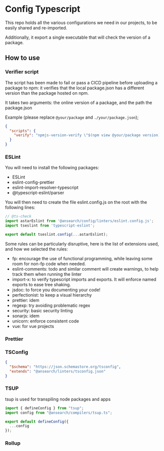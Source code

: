 # Config Typescript

This repo holds all the various configurations we need in our projects, to be easily shared and re-imported.

Additionally, it export a single executable that will check the version of a package.

## How to use

### Verifier script

The script has been made to fail or pass a CICD pipeline before uploading a package to npm: it verifies that the local package.json has a different version than the package hosted on npm.

It takes two arguments: the online version of a package, and the path the package.json

Example (please replace `@your/package` and `./your/package.json`);

```json filename="package.json"
{
  "scripts": {
    "verify": "npmjs-version-verify \"$(npm view @your/package version)\" ./your/package.json"
  }
}
```

### ESLint

You will need to install the following packages:

- ESLint
- eslint-config-prettier
- eslint-import-resolver-typescript
- @typescript-eslint/parser

You will then need to create the file eslint.config.js on the root with the following lines:

```javascript
// @ts-check
import astarEslint from '@ansearch/config/linters/eslint.config.js';
import tseslint from 'typescript-eslint';

export default tseslint.config(...astarEslint);
```

Some rules can be particularly disruptive, here is the list of extensions used, and how we selected the rules:

- fp: encourage the use of functional programming, while leaving some room for non-fp code when needed.
- eslint-comments: todo and similar comment will create warnings, to help track them when running the linter
- import-x: to verify typescript imports and exports. It will enforce named exports to ease tree shaking.
- jsdoc: to force you documenting your code!
- perfectionist: to keep a visual hierarchy
- prettier: idem
- regexp: try avoiding problematic regex
- security: basic security linting
- sonarjs: idem
- unicorn: enforce consistent code
- vue: for vue projects

### Prettier

### TSConfig

```json filename="tsconfig.json"
{
  "$schema": "https://json.schemastore.org/tsconfig",
  "extends": "@ansearch/linters/tsconfig.json"
}
```

### TSUP

tsup is used for transpiling node packages and apps

```ts filename="tsup.config.ts"
import { defineConfig } from "tsup";
import config from "@ansearch/compilers/tsup.ts";

export default defineConfig({
  ...config
});
```

### Rollup

